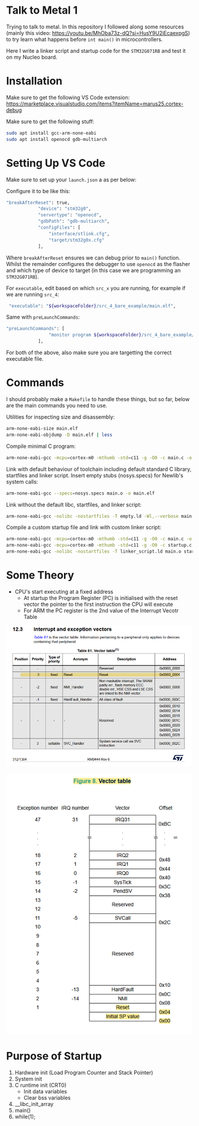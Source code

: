 # Talk to Metal 1
Trying to talk to metal. In this repository I followed along some resources (mainly this video: https://youtu.be/MhOba73z-dQ?si=HusY9U2iEcaexpgS) to try learn what happens before `int main()` in microcontrollers.

Here I write a linker script and startup code for the `STM32G071RB` and test it on my Nucleo board.

# Installation
Make sure to get the following VS Code extension: https://marketplace.visualstudio.com/items?itemName=marus25.cortex-debug

Make sure to get the following stuff:

```sh
sudo apt install gcc-arm-none-eabi
sudo apt install openocd gdb-multiarch
```

# Setting Up VS Code
Make sure to set up your `launch.json` a as per below:

Configure it to be like this:
```sh
"breakAfterReset": true,
            "device": "stm32g0",
            "servertype": "openocd",
            "gdbPath": "gdb-multiarch",
            "configFiles": [
                "interface/stlink.cfg",
                "target/stm32g0x.cfg"
            ],
```

Where `breakAfterReset` ensures we can debug prior to `main()` function. Whilst the remainder configures the debugger to use `openocd` as the flasher and which type of device to target (in this case we are programming an `STM32G071RB`).

For `executable`, edit based on which `src_x` you are running, for example if we are running `src_4`:
```sh
 "executable": "${workspaceFolder}/src_4_bare_example/main.elf",
 ```

Same with  `preLaunchCommands`:
```sh
"preLaunchCommands": [
                "monitor program ${workspaceFolder}/src_4_bare_example/main.elf verify reset"
            ],
```

For both of the above, also make sure you are targetting the correct executable file.

# Commands
I should probably make a `Makefile` to handle these things, but so far, below are the main commands you need to use.

Utilities for inspecting size and disassembly:
```sh
arm-none-eabi-size main.elf
arm-none-eabi-objdump -D main.elf | less
```

Compile minimal C program:
```sh
arm-none-eabi-gcc -mcpu=cortex-m0 -mthumb -std=c11 -g -O0 -c main.c -o main.o
```

Link with default behaviour of toolchain including default standard C library, startfiles and linker script. Insert empty stubs (nosys.specs) for Newlib's system calls:
```sh
arm-none-eabi-gcc --specs=nosys.specs main.o -o main.elf
```

Link without the default libc, startfiles, and linker script:
```sh
arm-none-eabi-gcc -nolibc -nostartfiles -T empty.ld -Wl,--verbose main.o -o main.elf
```

Compile a custom startup file and link with custom linker script:
```sh
arm-none-eabi-gcc -mcpu=cortex-m0 -mthumb -std=c11 -g -O0 -c main.c -o main.o
arm-none-eabi-gcc -mcpu=cortex-m0 -mthumb -std=c11 -g -O0 -c startup.c -o startup.o
arm-none-eabi-gcc -nolibc -nostartfiles -T linker_script.ld main.o startup.o -o main.elf
```

# Some Theory
- CPU's start executing at a fixed address
    - At startup the Program Register (PC) is initialised with the reset vector the pointer to the first instruction the CPU will execute
    - For ARM the PC register is the 2nd value of the Interrupt Vecotr Table 

![vector table](images/vector_table_st.png "Interrupt Vector Table from ST's reference manual")

![vecotor table](images/vector_table_arm.png "Interrupt Vector Table from ST's programmer reference manual")

# Purpose of Startup
1. Hardware init (Load Program Counter and Stack Pointer)
2. System init
3. C runtime init (CRT0)
    - Init data variables
    - Clear bss variables
4. __libc_init_array
5. main()
6. while(1);